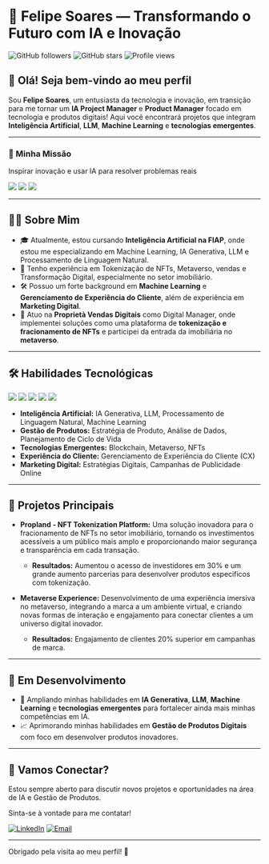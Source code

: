 <div>

# 🌌 Felipe Soares — Transformando o Futuro com IA e Inovação

![GitHub followers](https://img.shields.io/github/followers/felipesoares-1?style=social)
![GitHub stars](https://img.shields.io/github/stars/felipesoares-1?style=social)
![Profile views](https://komarev.com/ghpvc/?username=felipesoares-1&color=blueviolet)

</div>

## 👋 Olá! Seja bem-vindo ao meu perfil

Sou **Felipe Soares**, um entusiasta da tecnologia e inovação, em transição para me tornar um **IA Project Manager** e **Product Manager** focado em tecnologia e produtos digitais! Aqui você encontrará projetos que integram **Inteligência Artificial**, **LLM**, **Machine Learning** e **tecnologias emergentes**.

---

<div>

### 🚀 Minha Missão

Inspirar inovação e usar IA para resolver problemas reais

<img src="https://img.shields.io/badge/-Product%20Management-0A192F?style=for-the-badge&logo=producthunt&logoColor=white" />
<img src="https://img.shields.io/badge/-Artificial%20Intelligence-blueviolet?style=for-the-badge&logo=python&logoColor=white" />
<img src="https://img.shields.io/badge/-Digital%20Transformation-00C2C3?style=for-the-badge&logo=blockchaindotcom&logoColor=white" />

</div>

---

## 👨‍💻 Sobre Mim

- 🎓 Atualmente, estou cursando **Inteligência Artificial na FIAP**, onde estou me especializando em Machine Learning, IA Generativa, LLM e Processamento de Linguagem Natural.
- 🚀 Tenho experiência em Tokenização de NFTs, Metaverso, vendas e Transformação Digital, especialmente no setor imobiliário.
- 🛠️ Possuo um forte background em **Machine Learning** e **Gerenciamento de Experiência do Cliente**, além de experiência em **Marketing Digital**.
- 💼 Atuo na **Proprietà Vendas Digitais** como Digital Manager, onde implementei soluções como uma plataforma de **tokenização e fracionamento de NFTs** e participei da entrada da imobiliária no **metaverso**.

---

<div>

## 🛠️ Habilidades Tecnológicas

<img src="https://img.shields.io/badge/Python-3776AB?style=for-the-badge&logo=python&logoColor=white" />
<img src="https://img.shields.io/badge/Machine%20Learning-0A192F?style=for-the-badge&logo=tensorflow&logoColor=white" />
<img src="https://img.shields.io/badge/Product%20Management-00BFFF?style=for-the-badge&logo=notion&logoColor=white" />
<img src="https://img.shields.io/badge/Blockchain%20Development-343a40?style=for-the-badge&logo=blockchaindotcom&logoColor=white" />
<img src="https://img.shields.io/badge/Customer%20Experience-FF5733?style=for-the-badge&logo=intercom&logoColor=white" />

</div>

- **Inteligência Artificial:** IA Generativa, LLM, Processamento de Linguagem Natural, Machine Learning
- **Gestão de Produtos:** Estratégia de Produto, Análise de Dados, Planejamento de Ciclo de Vida
- **Tecnologias Emergentes:** Blockchain, Metaverso, NFTs
- **Experiência do Cliente:** Gerenciamento de Experiência do Cliente (CX)
- **Marketing Digital:** Estratégias Digitais, Campanhas de Publicidade Online

---

## 🌌 Projetos Principais

- **Propland - NFT Tokenization Platform:**  Uma solução inovadora para o fracionamento de NFTs no setor imobiliário, tornando os investimentos acessíveis a um público mais amplo e proporcionando maior segurança e transparência em cada transação.
  - **Resultados:** Aumentou o acesso de investidores em 30% e um grande aumento parcerias para desenvolver produtos especificos com tokenização.

- **Metaverse Experience:** Desenvolvimento de uma experiência imersiva no metaverso, integrando a marca a um ambiente virtual, e criando novas formas de interação e engajamento para conectar clientes a um universo digital inovador.
  - **Resultados:** Engajamento de clientes 20% superior em campanhas de marca.
 
---

## 🌱 Em Desenvolvimento

- 🧠 Ampliando minhas habilidades em **IA Generativa**, **LLM**, **Machine Learning** e **tecnologias emergentes** para fortalecer ainda mais minhas competências em IA.
- 📈 Aprimorando minhas habilidades em **Gestão de Produtos Digitais** com foco em desenvolver produtos inovadores.

---

<div>

## 🤝 Vamos Conectar?

Estou sempre aberto para discutir novos projetos e oportunidades na área de IA e Gestão de Produtos.

Sinta-se à vontade para me contatar!

[![LinkedIn](https://img.shields.io/badge/LinkedIn-0077B5?style=for-the-badge&logo=linkedin&logoColor=white)](https://www.linkedin.com/in/digitalmanagerfelipesoares)
[![Email](https://img.shields.io/badge/Email-D14836?style=for-the-badge&logo=gmail&logoColor=white)](mailto:consultor.casteliano@gmail.com)

---

Obrigado pela visita ao meu perfil! 🚀

</div>



